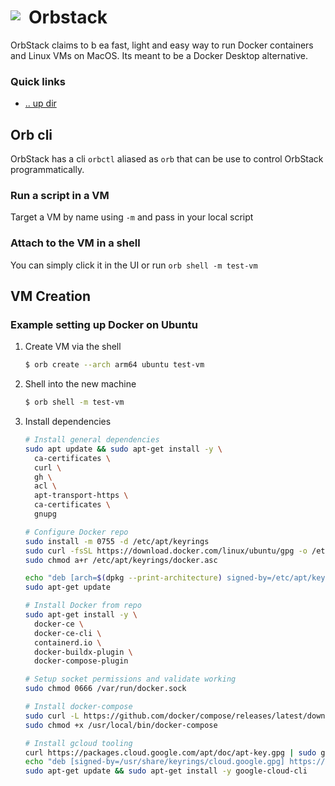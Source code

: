 # Orbstack <img style="margin: 6px 13px 0px 0px" align="left" src="../../data/images/logo_36x36.png" />

OrbStack claims to b ea fast, light and easy way to run Docker containers and Linux VMs on MacOS. Its 
meant to be a Docker Desktop alternative.

### Quick links
- [.. up dir](../README.md)

## Orb cli
OrbStack has a cli `orbctl` aliased as `orb` that can be use to control OrbStack programmatically.

### Run a script in a VM
Target a VM by name using `-m` and pass in your local script

### Attach to the VM in a shell
You can simply click it in the UI or run `orb shell -m test-vm`

## VM Creation

### Example setting up Docker on Ubuntu
1. Create VM via the shell
   ```bash
   $ orb create --arch arm64 ubuntu test-vm
   ```
2. Shell into the new machine
   ```bash
   $ orb shell -m test-vm
   ```
3. Install dependencies
   ```bash
   # Install general dependencies
   sudo apt update && sudo apt-get install -y \
     ca-certificates \
     curl \
     gh \
     acl \
     apt-transport-https \
     ca-certificates \
     gnupg
   
   # Configure Docker repo
   sudo install -m 0755 -d /etc/apt/keyrings
   sudo curl -fsSL https://download.docker.com/linux/ubuntu/gpg -o /etc/apt/keyrings/docker.asc
   sudo chmod a+r /etc/apt/keyrings/docker.asc
   
   echo "deb [arch=$(dpkg --print-architecture) signed-by=/etc/apt/keyrings/docker.asc] https://download.docker.com/linux/ubuntu $(. /etc/os-release && echo "$VERSION_CODENAME") stable" | sudo tee /etc/apt/sources.list.d/docker.list > /dev/null
   sudo apt-get update
   
   # Install Docker from repo
   sudo apt-get install -y \
     docker-ce \
     docker-ce-cli \
     containerd.io \
     docker-buildx-plugin \
     docker-compose-plugin
   
   # Setup socket permissions and validate working
   sudo chmod 0666 /var/run/docker.sock
   
   # Install docker-compose
   sudo curl -L https://github.com/docker/compose/releases/latest/download/docker-compose-$(uname -s)-$(uname -m) -o /usr/local/bin/docker-compose
   sudo chmod +x /usr/local/bin/docker-compose
   
   # Install gcloud tooling
   curl https://packages.cloud.google.com/apt/doc/apt-key.gpg | sudo gpg --dearmor -o /usr/share/keyrings/cloud.google.gpg
   echo "deb [signed-by=/usr/share/keyrings/cloud.google.gpg] https://packages.cloud.google.com/apt cloud-sdk main" | sudo tee -a /etc/apt/sources.list.d/google-cloud-sdk.list
   sudo apt-get update && sudo apt-get install -y google-cloud-cli
   ```
